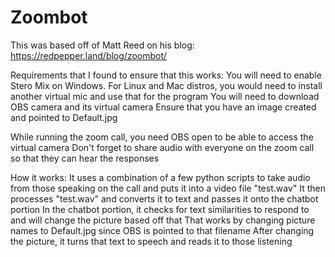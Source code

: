 # Zoombot
This was based off of Matt Reed on his blog:
https://redpepper.land/blog/zoombot/ 

Requirements that I found to ensure that this works:
  You will need to enable Stero Mix on Windows.
    For Linux and Mac distros, you would need to install another virtual mic and use that for the program
  You will need to download OBS camera and its virtual camera
    Ensure that you have an image created and pointed to Default.jpg
  
While running the zoom call, you need OBS open to be able to access the virtual camera
  Don't forget to share audio with everyone on the zoom call so that they can hear the responses
  
How it works:
  It uses a combination of a few python scripts to take audio from those speaking on the call and puts it into a video file "test.wav"
  It then processes "test.wav" and converts it to text and passes it onto the chatbot portion
  In the chatbot portion, it checks for text similarities to respond to and will change the picture based off that
    That works by changing picture names to Default.jpg since OBS is pointed to that filename
  After changing the picture, it turns that text to speech and reads it to those listening
